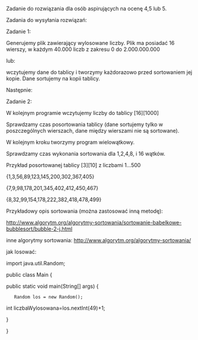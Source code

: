 Zadanie do rozwiązania dla osób aspirujących na ocenę 4,5 lub 5.

Zadania do wysyłania rozwiązań:


Zadanie 1:


Generujemy plik zawierający wylosowane liczby. Plik ma posiadać 16 wierszy, w każdym 40.000 liczb z zakresu 0 do 2.000.000.000

lub:

wczytujemy dane do tablicy i tworzymy każdorazowo przed sortowaniem jej kopie. Dane sortujemy na kopii tablicy.


Następnie:

Zadanie 2:

W kolejnym programie wczytujemy liczby do tablicy [16][1000]

Sprawdzamy czas posortowania tablicy (dane sortujemy tylko w poszczególnych wierszach, dane między wierszami nie są sortowane).

W kolejnym kroku tworzymy program wielowątkowy.

Sprawdzamy czas wykonania sortowania dla 1,2,4,8, i 16 wątków.


Przykład posortowanej tablicy [3][10] z liczbami 1...500

{1,3,56,89,123,145,200,302,367,405}

{7,9,98,178,201,345,402,412,450,467}

{8,32,99,154,178,222,382,418,478,499}


Przykładowy opis sortowania (można zastosować inną metodę):

http://www.algorytm.org/algorytmy-sortowania/sortowanie-babelkowe-bubblesort/bubble-2-j.html


inne algorytmy sortowania: http://www.algorytm.org/algorytmy-sortowania/


jak losować:


import java.util.Random;


public class Main {


public static void main(String[] args) {



       Random los = new Random();

int liczbaWylosowana=los.nextInt(49)+1;



}

}